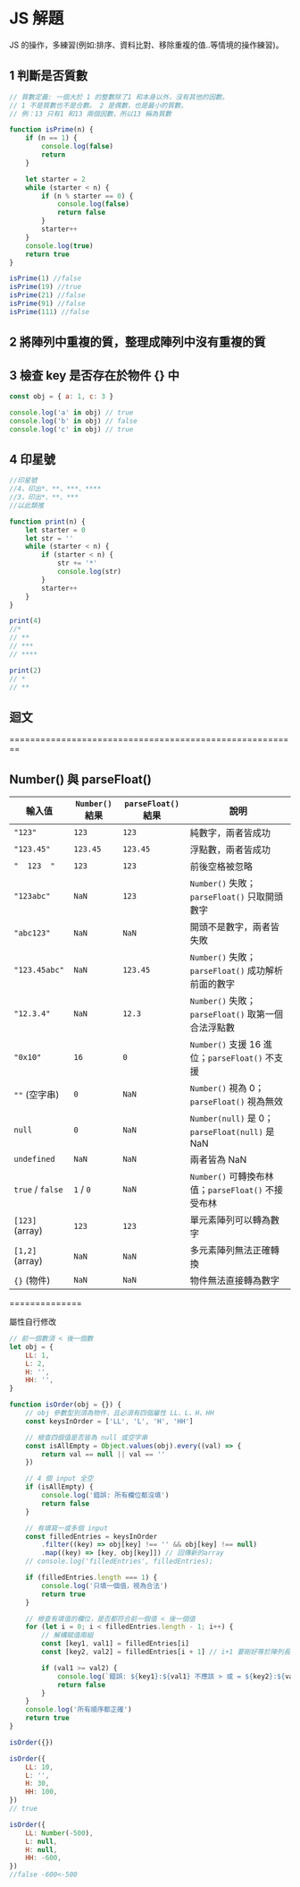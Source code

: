 # JS 解題

JS 的操作，多練習(例如:排序、資料比對、移除重複的值..等情境的操作練習)。

## 1 判斷是否質數

```js
// 質數定義: 一個大於 1 的整數除了1 和本身以外，沒有其他的因數。
// 1 不是質數也不是合數。 2 是偶數，也是最小的質數。
// 例：13 只有1 和13 兩個因數，所以13 稱為質數

function isPrime(n) {
    if (n == 1) {
        console.log(false)
        return
    }

    let starter = 2
    while (starter < n) {
        if (n % starter == 0) {
            console.log(false)
            return false
        }
        starter++
    }
    console.log(true)
    return true
}

isPrime(1) //false
isPrime(19) //true
isPrime(21) //false
isPrime(91) //false
isPrime(111) //false
```

## 2 將陣列中重複的質，整理成陣列中沒有重複的質

## 3 檢查 key 是否存在於物件 {} 中

```js
const obj = { a: 1, c: 3 }

console.log('a' in obj) // true
console.log('b' in obj) // false
console.log('c' in obj) // true
```

## 4 印星號

```js
//印星號
//4，印出*、**、***、****
//3，印出*、**、***
//以此類推

function print(n) {
    let starter = 0
    let str = ''
    while (starter < n) {
        if (starter < n) {
            str += '*'
            console.log(str)
        }
        starter++
    }
}

print(4)
//*
// **
// ***
// ****

print(2)
// *
// **
```

## 迴文

========================================================

## Number() 與 parseFloat()

| 輸入值           | `Number()` 結果 | `parseFloat()` 結果 | 說明                                               |
| ---------------- | --------------- | ------------------- | -------------------------------------------------- |
| `"123"`          | `123`           | `123`               | 純數字，兩者皆成功                                 |
| `"123.45"`       | `123.45`        | `123.45`            | 浮點數，兩者皆成功                                 |
| `"  123  "`      | `123`           | `123`               | 前後空格被忽略                                     |
| `"123abc"`       | `NaN`           | `123`               | `Number()` 失敗；`parseFloat()` 只取開頭數字       |
| `"abc123"`       | `NaN`           | `NaN`               | 開頭不是數字，兩者皆失敗                           |
| `"123.45abc"`    | `NaN`           | `123.45`            | `Number()` 失敗；`parseFloat()` 成功解析前面的數字 |
| `"12.3.4"`       | `NaN`           | `12.3`              | `Number()` 失敗；`parseFloat()` 取第一個合法浮點數 |
| `"0x10"`         | `16`            | `0`                 | `Number()` 支援 16 進位；`parseFloat()` 不支援     |
| `""` (空字串)    | `0`             | `NaN`               | `Number()` 視為 0；`parseFloat()` 視為無效         |
| `null`           | `0`             | `NaN`               | `Number(null)` 是 0；`parseFloat(null)` 是 NaN     |
| `undefined`      | `NaN`           | `NaN`               | 兩者皆為 NaN                                       |
| `true` / `false` | `1` / `0`       | `NaN`               | `Number()` 可轉換布林值；`parseFloat()` 不接受布林 |
| `[123]` (array)  | `123`           | `123`               | 單元素陣列可以轉為數字                             |
| `[1,2]` (array)  | `NaN`           | `NaN`               | 多元素陣列無法正確轉換                             |
| `{}` (物件)      | `NaN`           | `NaN`               | 物件無法直接轉為數字                               |

==============

屬性自行修改

```js
// 前一個數須 < 後一個數
let obj = {
    LL: 1,
    L: 2,
    H: '',
    HH: '',
}

function isOrder(obj = {}) {
    // obj 參數型別須為物件，且必須有四個屬性 LL、L、H、HH
    const keysInOrder = ['LL', 'L', 'H', 'HH']

    // 檢查四個值是否皆為 null 或空字串
    const isAllEmpty = Object.values(obj).every((val) => {
        return val == null || val == ''
    })

    // 4 個 input 全空
    if (isAllEmpty) {
        console.log('錯誤: 所有欄位都沒填')
        return false
    }

    // 有填寫一或多個 input
    const filledEntries = keysInOrder
        .filter((key) => obj[key] !== '' && obj[key] !== null)
        .map((key) => [key, obj[key]]) // 回傳新的array
    // console.log('filledEntries', filledEntries);

    if (filledEntries.length === 1) {
        console.log('只填一個值，視為合法')
        return true
    }

    // 檢查有填值的欄位，是否都符合前一個值 < 後一個值
    for (let i = 0; i < filledEntries.length - 1; i++) {
        // 解構賦值兩組
        const [key1, val1] = filledEntries[i]
        const [key2, val2] = filledEntries[i + 1] // i+1 要剛好等於陣列長度

        if (val1 >= val2) {
            console.log(`錯誤: ${key1}:${val1} 不應該 > 或 = ${key2}:${val2}`)
            return false
        }
    }
    console.log('所有順序都正確')
    return true
}

isOrder({})

isOrder({
    LL: 10,
    L: '',
    H: 30,
    HH: 100,
})
// true

isOrder({
    LL: Number(-500),
    L: null,
    H: null,
    HH: -600,
})
//false -600<-500
```
